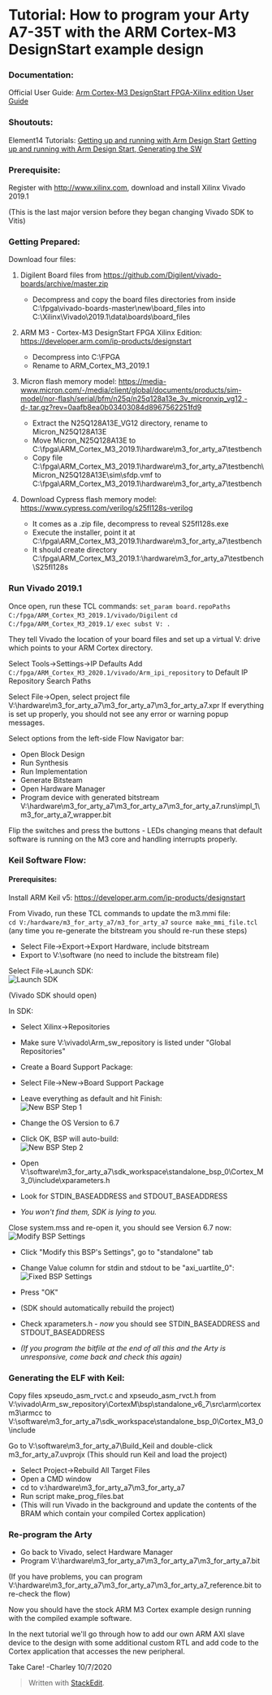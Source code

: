 # Tutorial: How to program your Arty A7-35T with the ARM Cortex-M3 DesignStart example design

  

### Documentation:

Official User Guide: [Arm Cortex-M3 DesignStart FPGA-Xilinx edition User Guide](https://developer.arm.com/documentation/101483/0000/example-software-design/software-update-flow/generating-bit-and-flash-files)

### Shoutouts:

Element14 Tutorials:
[Getting up and running with Arm Design Start](https://www.element14.com/community/blogs/Exploring_the_Programmable_World/2018/11/19/getting-up-and-running-with-arm-design-start)
 [Getting up and running with Arm Design Start, Generating the SW](https://www.element14.com/community/blogs/Exploring_the_Programmable_World/2018/12/19/getting-up-and-running-with-arm-design-start-generating-the-sw)

  

### Prerequisite:
Register with http://www.xilinx.com, download and install Xilinx Vivado 2019.1

(This is the last major version before they began changing Vivado SDK to Vitis)

   
### Getting Prepared:
Download four files:

1. Digilent Board files from https://github.com/Digilent/vivado-boards/archive/master.zip
	- Decompress and copy the board files directories from inside
	C:\fpga\vivado-boards-master\new\board_files
	into
	C:\Xilinx\Vivado\2019.1\data\boards\board_files

2. ARM M3 - Cortex-M3 DesignStart FPGA Xilinx Edition:  https://developer.arm.com/ip-products/designstart
	- Decompress into C:\FPGA
	- Rename to ARM_Cortex_M3_2019.1
  
3. Micron flash memory model:  https://media-www.micron.com/-/media/client/global/documents/products/sim-model/nor-flash/serial/bfm/n25q/n25q128a13e_3v_micronxip_vg12,-d-,tar.gz?rev=0aafb8ea0b03403084d8967562251fd9
	- Extract the N25Q128A13E_VG12 directory, rename to Micron_N25Q128A13E
	- Move Micron_N25Q128A13E to C:\fpga\ARM_Cortex_M3_2019.1\hardware\m3_for_arty_a7\testbench
	- Copy file C:\fpga\ARM_Cortex_M3_2019.1\hardware\m3_for_arty_a7\testbench\Micron_N25Q128A13E\sim\sfdp.vmf
		to
		C:\fpga\ARM_Cortex_M3_2019.1\hardware\m3_for_arty_a7\testbench

 4. Download Cypress flash memory model:  https://www.cypress.com/verilog/s25fl128s-verilog
	- It comes as a <number>.zip file, decompress to reveal S25fl128s.exe
	- Execute the installer, point it at C:\fpga\ARM_Cortex_M3_2019.1\hardware\m3_for_arty_a7\testbench
	- It should create directory C:\fpga\ARM_Cortex_M3_2019.1:\hardware\m3_for_arty_a7\testbench\S25fl128s

### Run Vivado 2019.1

Once open, run these TCL commands:
	```set_param board.repoPaths C:/fpga/ARM_Cortex_M3_2019.1/vivado/Digilent```
	```cd C:/fpga/ARM_Cortex_M3_2019.1/```
	```exec subst V: .```

They tell Vivado the location of your board files and set up a virtual V: drive which points to your ARM Cortex directory. 

Select Tools->Settings->IP Defaults
Add ```C:/fpga/ARM_Cortex_M3_2020.1/vivado/Arm_ipi_repository``` to Default IP Repository Search Paths

Select File->Open, select project file V:\hardware\m3_for_arty_a7\m3_for_arty_a7\m3_for_arty_a7.xpr
If everything is set up properly, you should not see any error or warning popup messages.

Select options from the left-side Flow Navigator bar: 
-   Open Block Design
-   Run Synthesis
-   Run Implementation
-   Generate Bitsteam
-   Open Hardware Manager
-   Program device with generated bitstream V:\hardware\m3_for_arty_a7\m3_for_arty_a7\m3_for_arty_a7.runs\impl_1\m3_for_arty_a7_wrapper.bit

Flip the switches and press the buttons - LEDs changing means that default software is running on the M3 core and handling interrupts properly.


### Keil Software Flow:

#### Prerequisites:
Install ARM Keil v5:  https://developer.arm.com/ip-products/designstart

From Vivado, run these TCL commands to update the m3.mmi file:  
	```cd V:/hardware/m3_for_arty_a7/m3_for_arty_a7```
	```source make_mmi_file.tcl```
(any time you re-generate the bitstream you should re-run these steps)

-   Select File->Export->Export Hardware, include bitstream
-   Export to V:\software (no need to include the bitstream file)

Select File->Launch SDK:<br>
![Launch SDK](img/1-Launch_SDK.png)

(Vivado SDK should open)

In SDK:
 - Select Xilinx->Repositories
- Make sure V:\vivado\Arm_sw_repository is listed under "Global Repositories"
- Create a Board Support Package:
- Select File->New->Board Support Package
- Leave everything as default and hit Finish:<br>
![New BSP Step 1](img/2-New_BSP.png)

- Change the OS Version to 6.7
- Click OK, BSP will auto-build:<br> 
![New BSP Step 2](img/3-New_BSP2.png)

- Open V:\software\m3_for_arty_a7\sdk_workspace\standalone_bsp_0\Cortex_M3_0\include\xparameters.h
- Look for STDIN_BASEADDRESS and STDOUT_BASEADDRESS
- *You won't find them, SDK is lying to you.*

Close system.mss and re-open it, you should see Version 6.7 now:<br>
![Modify BSP Settings](img/4-Modify_BSP_Settings.png)

 - Click "Modify this BSP's Settings", go to "standalone" tab
 - Change Value column for stdin and stdout to be "axi_uartlite_0":<br>
![Fixed BSP Settings](img/5-Fixed_BSP_Settings.png)
 
 - Press "OK"
 - (SDK should automatically rebuild the project)
 - Check xparameters.h - *now* you should see STDIN_BASEADDRESS and STDOUT_BASEADDRESS
 - *(If you program the bitfile at the end of all this and the Arty is unresponsive, come back and check this again)*

### Generating the ELF with Keil:

Copy files xpseudo_asm_rvct.c and xpseudo_asm_rvct.h
from
V:\vivado\Arm_sw_repository\CortexM\bsp\standalone_v6_7\src\arm\cortexm3\armcc
to
V:\software\m3_for_arty_a7\sdk_workspace\standalone_bsp_0\Cortex_M3_0\include

Go to V:\software\m3_for_arty_a7\Build_Keil and double-click m3_for_arty_a7.uvprojx
(This should run Keil and load the project)
  
- Select Project->Rebuild All Target Files
- Open a CMD window
- cd to v:\hardware\m3_for_arty_a7\m3_for_arty_a7
- Run script make_prog_files.bat  
- (This will run Vivado in the background and update the contents of the BRAM which contain your compiled Cortex application)

### Re-program the Arty

- Go back to Vivado, select Hardware Manager
- Program V:\hardware\m3_for_arty_a7\m3_for_arty_a7\m3_for_arty_a7.bit

(If you have problems, you can program V:\hardware\m3_for_arty_a7\m3_for_arty_a7\m3_for_arty_a7_reference.bit to re-check the flow)

Now you should have the stock ARM M3 Cortex example design running with the compiled example software.

In the next tutorial we'll go through how to add our own ARM AXI slave device to the design with some additional custom RTL and add code to the Cortex application that accesses the new peripheral. 

Take Care!
-Charley
10/7/2020



> Written with [StackEdit](https://stackedit.io/).